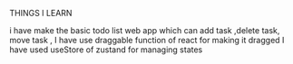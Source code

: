 THINGS I LEARN 

 i have make the basic todo list web app which can add task ,delete task,  move task , I have use draggable function of react for making it dragged I have used useStore of zustand for managing states

